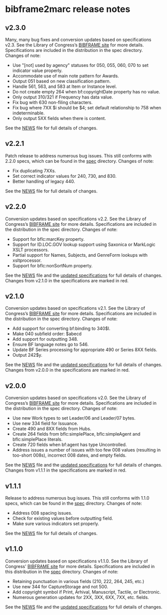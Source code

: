 # bibframe2marc release notes


## v2.3.0

Many, many bug fixes and conversion updates based on specifications v2.3. See the Library of Congress’s [BIBFRAME site](https://www.loc.gov/bibframe/) for more details. Specifications are included in the distribution in the spec directory. Changes of note:

* Use "\[not\] used by agency" statuses for 050, 055, 060, 070 to set indicator value properly.
* Accommodate use of main note pattern for Awards.
* Output 051 based on new classification pattern.
* Handle 561, 563, and 583 at Item or Instance level.
* Do not create empty 264 when bf:copyrightDate property has no value.
* Only output 310/321 if Frequency has data value.
* Fix bug with 630 non-filing characters.
* Fix bug where 7XX $i should be $4; set default relationship to 758 when indeterminable.
* Only output 5XX fields when there is content.

See the [NEWS](NEWS) file for full details of changes.

## v2.2.1

Patch release to address numerous bug issues. This still conforms with 2.2.0 specs, which can be found in the [spec](spec/) directory. Changes of note:

* Fix duplicating 7XXs.
* Set correct indicator values for 240, 730, and 830.
* Better handling of legacy 440.

See the [NEWS](NEWS) file for full details of changes.

## v2.2.0

Conversion updates based on specifications v2.2. See the Library of Congress’s [BIBFRAME site](https://www.loc.gov/bibframe/) for more details. Specifications are included in the distribution in the spec directory. Changes of note:

* Support for bflc:marcKey property.
* Support for ID.LOC.GOV lookup support using Saxonica or MarkLogic XSLT processors.
* Partial support for Names, Subjects, and GenreForm lookups with xsltprocessor.
* Support for bflc:nonSortNum property.

See the [NEWS](NEWS) file and the [updated specifications](spec/) for full details of changes. Changes from v2.1.0 in the specifications are marked in red.

## v2.1.0

Conversion updates based on specifications v2.1. See the Library of Congress’s [BIBFRAME site](https://www.loc.gov/bibframe/) for more details. Specifications are included in the distribution in the spec directory. Changes of note:

* Add support for converting bf:binding to 340$l.
* Make 040 subfield order:  $abecd 
* Add support for outputting 348.
* Ensure BF language notes go to 546.
* Update BF Series processing for appropriate 490 or Series 8XX fields.
* Output 242$y.

See the [NEWS](NEWS) file and the [updated specifications](spec/) for full details of changes. Changes from v2.0.0 in the specifications are marked in red.

## v2.0.0

Conversion updates based on specifications v2.0. See the Library of Congress’s [BIBFRAME site](https://www.loc.gov/bibframe/) for more details. Specifications are included in the distribution in the spec directory. Changes of note:

* Use new Work types to set Leader/06 and Leader/07 bytes.
* Use new 334 field for Issuance.
* Create 490 and 8XX fields from Hubs.
* Create 264 fields from bflc:simplePlace, bflc:simpleAgent and bflc:simplePlace literals.
* Create 720 fields when bf:agent has type Uncontrolled.
* Address issues a number of issues with too few 008 values (resulting in too-short 008s), incorrect 008 dates, and empty fields.

See the [NEWS](NEWS) file and the [updated specifications](spec/) for full details of changes. Changes from v1.1.1 in the specifications are marked in red.

## v1.1.1

Release to address numerous bug issues. This still conforms with 1.1.0 specs, which can be found in the [spec](spec/) directory. Changes of note:

* Address 008 spacing issues.
* Check for existing values before outputting field.
* Make sure various indicators set properly.

See the [NEWS](NEWS) file for full details of changes.


## v1.1.0

Conversion updates based on specifications v1.1.0. See the Library of Congress' [BIBFRAME site](https://www.loc.gov/bibframe/) for more details. Specifications are included in this distribution in the [spec](spec/) directory. Changes of note:

* Retaining punctuation in various fields (210, 222, 264, 245, etc.)
* Use new 344 for CaptureStorage and not 500.
* Add copyright symbol if Print, Arhival, Manuscript, Tactile, or Electronic.
* Numerous generation updates for 2XX, 3XX, 6XX, 7XX, etc. fields.

See the [NEWS](NEWS) file and the [updated specifications](spec/) for full details of changes.

 
